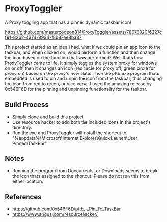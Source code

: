 # ProxyToggler
A Proxy toggling app that has a pinned dynamic taskbar icon!

https://github.com/mastercodeon314/ProxyToggler/assets/78676320/6227cf91-82b2-4374-8934-f8b87ee8ba87

This project started as an idea i had, what if we could pin an app icon to the taskbar, and when clicked on, would perform a function and then change the icon based on the function that was performed?
Well thats how ProxyToggler came to life. 
It simply toggles the system proxy for windows on or off, then it changes an icon (red circle for proxy off, green circle for proxy on) based on the proxy's new state.
Then the pttb.exe program thats embedded is used to pin and unpin the icon from the taskbar, thus changing the icon from red to green, or vice versa. 
I used the amazing release by 0x546F6D for the pinning and unpinning functionality for the taskbar.

## Build Process
+ Simply clone and build this project
+ Use resource hacker to add both the included icons in the project's directory.
+ Run the exe and ProxyToggler will install the shortcut to "%appdata%\Microsoft\Internet Explorer\Quick Launch\User Pinned\TaskBar\"

## Notes
+ Running the program from Doccuments, or Downloads seems to break the icon thats assigned to the shortcut. Please do not run this from either location.

## References
- https://github.com/0x546F6D/pttb_-_Pin_To_TaskBar
- https://www.angusj.com/resourcehacker/
